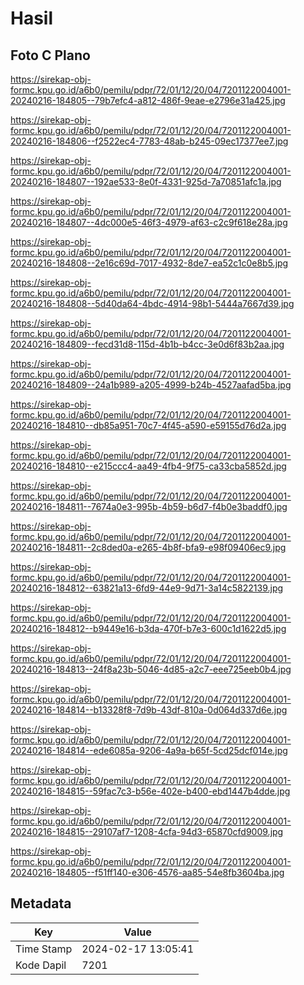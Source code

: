 # Hasil

## Foto C Plano

https://sirekap-obj-formc.kpu.go.id/a6b0/pemilu/pdpr/72/01/12/20/04/7201122004001-20240216-184805--79b7efc4-a812-486f-9eae-e2796e31a425.jpg

https://sirekap-obj-formc.kpu.go.id/a6b0/pemilu/pdpr/72/01/12/20/04/7201122004001-20240216-184806--f2522ec4-7783-48ab-b245-09ec17377ee7.jpg

https://sirekap-obj-formc.kpu.go.id/a6b0/pemilu/pdpr/72/01/12/20/04/7201122004001-20240216-184807--192ae533-8e0f-4331-925d-7a70851afc1a.jpg

https://sirekap-obj-formc.kpu.go.id/a6b0/pemilu/pdpr/72/01/12/20/04/7201122004001-20240216-184807--4dc000e5-46f3-4979-af63-c2c9f618e28a.jpg

https://sirekap-obj-formc.kpu.go.id/a6b0/pemilu/pdpr/72/01/12/20/04/7201122004001-20240216-184808--2e16c69d-7017-4932-8de7-ea52c1c0e8b5.jpg

https://sirekap-obj-formc.kpu.go.id/a6b0/pemilu/pdpr/72/01/12/20/04/7201122004001-20240216-184808--5d40da64-4bdc-4914-98b1-5444a7667d39.jpg

https://sirekap-obj-formc.kpu.go.id/a6b0/pemilu/pdpr/72/01/12/20/04/7201122004001-20240216-184809--fecd31d8-115d-4b1b-b4cc-3e0d6f83b2aa.jpg

https://sirekap-obj-formc.kpu.go.id/a6b0/pemilu/pdpr/72/01/12/20/04/7201122004001-20240216-184809--24a1b989-a205-4999-b24b-4527aafad5ba.jpg

https://sirekap-obj-formc.kpu.go.id/a6b0/pemilu/pdpr/72/01/12/20/04/7201122004001-20240216-184810--db85a951-70c7-4f45-a590-e59155d76d2a.jpg

https://sirekap-obj-formc.kpu.go.id/a6b0/pemilu/pdpr/72/01/12/20/04/7201122004001-20240216-184810--e215ccc4-aa49-4fb4-9f75-ca33cba5852d.jpg

https://sirekap-obj-formc.kpu.go.id/a6b0/pemilu/pdpr/72/01/12/20/04/7201122004001-20240216-184811--7674a0e3-995b-4b59-b6d7-f4b0e3baddf0.jpg

https://sirekap-obj-formc.kpu.go.id/a6b0/pemilu/pdpr/72/01/12/20/04/7201122004001-20240216-184811--2c8ded0a-e265-4b8f-bfa9-e98f09406ec9.jpg

https://sirekap-obj-formc.kpu.go.id/a6b0/pemilu/pdpr/72/01/12/20/04/7201122004001-20240216-184812--63821a13-6fd9-44e9-9d71-3a14c5822139.jpg

https://sirekap-obj-formc.kpu.go.id/a6b0/pemilu/pdpr/72/01/12/20/04/7201122004001-20240216-184812--b9449e16-b3da-470f-b7e3-600c1d1622d5.jpg

https://sirekap-obj-formc.kpu.go.id/a6b0/pemilu/pdpr/72/01/12/20/04/7201122004001-20240216-184813--24f8a23b-5046-4d85-a2c7-eee725eeb0b4.jpg

https://sirekap-obj-formc.kpu.go.id/a6b0/pemilu/pdpr/72/01/12/20/04/7201122004001-20240216-184814--b13328f8-7d9b-43df-810a-0d064d337d6e.jpg

https://sirekap-obj-formc.kpu.go.id/a6b0/pemilu/pdpr/72/01/12/20/04/7201122004001-20240216-184814--ede6085a-9206-4a9a-b65f-5cd25dcf014e.jpg

https://sirekap-obj-formc.kpu.go.id/a6b0/pemilu/pdpr/72/01/12/20/04/7201122004001-20240216-184815--59fac7c3-b56e-402e-b400-ebd1447b4dde.jpg

https://sirekap-obj-formc.kpu.go.id/a6b0/pemilu/pdpr/72/01/12/20/04/7201122004001-20240216-184815--29107af7-1208-4cfa-94d3-65870cfd9009.jpg

https://sirekap-obj-formc.kpu.go.id/a6b0/pemilu/pdpr/72/01/12/20/04/7201122004001-20240216-184805--f51ff140-e306-4576-aa85-54e8fb3604ba.jpg


## Metadata

| Key        | Value               |
| ---------- | ------------------- |
| Time Stamp | 2024-02-17 13:05:41 |
| Kode Dapil | 7201                |



